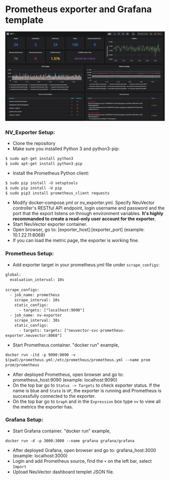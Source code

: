 # Prometheus exporter and Grafana template

![](nv_grafana.png)

### NV_Exporter Setup:

- Clone the repository
- Make sure you installed Python 3 and python3-pip:
```
$ sudo apt-get install python3
$ sudo apt-get install python3-pip
```
- Install the Prometheus Python client:
```
$ sudo pip install -U setuptools
$ sudo pip install -U pip
$ sudo pip3 install prometheus_client requests
```

- Modify docker-compose.yml or nv_exporter.yml. Specify NeuVector controller's RESTful API endpoint, login username and password and the port that the export listens on through environment variables. **It's highly recommanded to create a read-only user account for the exporter.**
- Start NeuVector exporter container.
- Open browser, go to: [exporter_host]:[exporter_port] (example: 10.1.22.11:8068)
- If you can load the metric page, the exporter is working fine.

### Prometheus Setup:

- Add exporter target in your prometheus.yml file under `scrape_configs`:
```
global:
  evaluation_interval: 10s

scrape_configs:
  - job_name: prometheus
    scrape_interval: 10s
    static_configs:
      - targets: ["localhost:9090"]
  - job_name: nv-exporter
    scrape_interval: 30s
    static_configs:
      - targets: targets: ["neuvector-svc-prometheus-exporter.neuvector:8068"]
```

- Start Prometheus container. "docker run" example,
```
docker run -itd -p 9090:9090 -v $(pwd)/prometheus.yml:/etc/prometheus/prometheus.yml --name prom prom/prometheus
```
- After deployed Prometheus, open browser and go to: prometheus_host:9090 (example: localhost:9090)
- On the top bar go to `Status -> Targets` to check exporter status. If the name is blue and `State` is `UP`, the exporter is running and Prometheus is successfully connected to the exporter.
- On the top bar go to `Graph` and in the `Expression` box type `nv` to view all the metrics the exporter has.

### Grafana Setup:
- Start Grafana container. "docker run" example,
```
docker run -d -p 3000:3000 --name grafana grafana/grafana
```
- After deployed Grafana, open browser and go to: grafana_host:3000 (example: localhost:3000)
- Login and add Prometheus source, find the `+` on the left bar, select `Import`
- Upload NeuVector dashboard templet JSON file.
